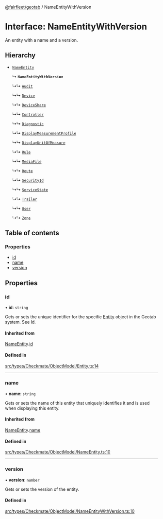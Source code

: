 [@fairfleet/geotab](../README.md) / NameEntityWithVersion

# Interface: NameEntityWithVersion

An entity with a name and a version.

## Hierarchy

- [`NameEntity`](NameEntity.md)

  ↳ **`NameEntityWithVersion`**

  ↳↳ [`Audit`](Audit.md)

  ↳↳ [`Device`](Device.md)

  ↳↳ [`DeviceShare`](DeviceShare.md)

  ↳↳ [`Controller`](Controller.md)

  ↳↳ [`Diagnostic`](Diagnostic.md)

  ↳↳ [`DisplayMeasurementProfile`](DisplayMeasurementProfile.md)

  ↳↳ [`DisplayUnitOfMeasure`](DisplayUnitOfMeasure.md)

  ↳↳ [`Rule`](Rule.md)

  ↳↳ [`MediaFile`](MediaFile.md)

  ↳↳ [`Route`](Route.md)

  ↳↳ [`SecurityId`](SecurityId.md)

  ↳↳ [`ServiceState`](ServiceState.md)

  ↳↳ [`Trailer`](Trailer.md)

  ↳↳ [`User`](User.md)

  ↳↳ [`Zone`](Zone.md)

## Table of contents

### Properties

- [id](NameEntityWithVersion.md#id)
- [name](NameEntityWithVersion.md#name)
- [version](NameEntityWithVersion.md#version)

## Properties

### id

• **id**: `string`

Gets or sets the unique identifier for the specific [Entity](Entity.md) object in the Geotab system. See Id.

#### Inherited from

[NameEntity](NameEntity.md).[id](NameEntity.md#id)

#### Defined in

[src/types/Checkmate/ObjectModel/Entity.ts:14](https://github.com/fairfleet/geotab/blob/ff38bfc/src/types/Checkmate/ObjectModel/Entity.ts#L14)

___

### name

• **name**: `string`

Gets or sets the name of this entity that uniquely identifies it and is used when displaying this entity.

#### Inherited from

[NameEntity](NameEntity.md).[name](NameEntity.md#name)

#### Defined in

[src/types/Checkmate/ObjectModel/NameEntity.ts:10](https://github.com/fairfleet/geotab/blob/ff38bfc/src/types/Checkmate/ObjectModel/NameEntity.ts#L10)

___

### version

• **version**: `number`

Gets or sets the version of the entity.

#### Defined in

[src/types/Checkmate/ObjectModel/NameEntityWithVersion.ts:10](https://github.com/fairfleet/geotab/blob/ff38bfc/src/types/Checkmate/ObjectModel/NameEntityWithVersion.ts#L10)
